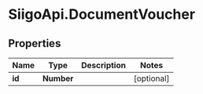 # SiigoApi.DocumentVoucher

## Properties

Name | Type | Description | Notes
------------ | ------------- | ------------- | -------------
**id** | **Number** |  | [optional] 


